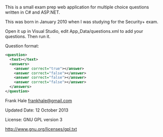 ﻿This is a small exam prep web application for multiple choice questions written
in C# and ASP.NET.

This was born in January 2010 when I was studying for the Security+ exam.

Open it up in Visual Studio, edit App_Data/questions.xml to add your questions. 
Then run it. 

Question format:

```xml
<question>
  <text></text>
  <answers>
    <answer correct="true"></answer>
    <answer correct="false"></answer>
    <answer correct="false"></answer>
    <answer correct="false"></answer>
  </answers>
</question>
```

Frank Hale <frankhale@gmail.com>

Updated Date: 12 October 2013

License: GNU GPL version 3

http://www.gnu.org/licenses/gpl.txt
